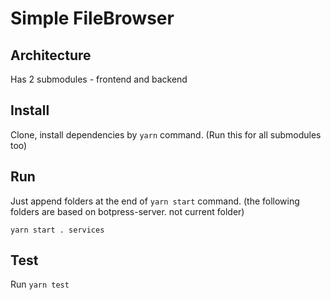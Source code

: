 # Simple FileBrowser

## Architecture
Has 2 submodules - frontend and backend

## Install
Clone, install dependencies by `yarn` command. (Run this for all submodules too)

## Run
Just append folders at the end of `yarn start` command. (the following folders are based on botpress-server. not current folder)

```
yarn start . services
```
## Test
Run `yarn test`